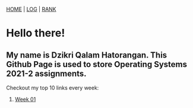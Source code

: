 [HOME](.) | [LOG](TXT/mylog.txt) | [RANK](TXT/myrank.txt)

# Hello there!

## My name is Dzikri Qalam Hatorangan. This Github Page is used to store Operating Systems 2021-2 assignments.

Checkout my top 10 links every week:

1. [Week 01](W01/)